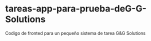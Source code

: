 # tareas-app-para-prueba-deG-G-Solutions
Codigo de fronted para un pequeño sistema de tarea  G&amp;G Solutions
